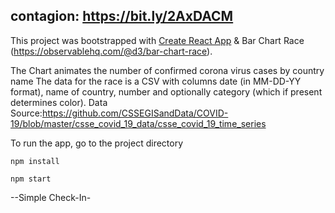 ## contagion: ​https://bit.ly/2AxDACM 							


This project was bootstrapped with [Create React App](https://github.com/facebook/create-react-app)
& Bar Chart Race (https://observablehq.com/@d3/bar-chart-race).

The Chart animates the number of confirmed corona virus cases by country name
The data for the race is a CSV with columns date (in MM-DD-YY format), name of country, number and optionally category (which if present determines color). Data Source:https://github.com/CSSEGISandData/COVID-19/blob/master/csse_covid_19_data/csse_covid_19_time_series

To run the app, go to the project directory

`npm install`

`npm start`

--Simple Check-In-
